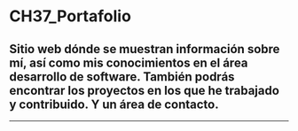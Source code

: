 # CH37_Portafolio

## Sitio web dónde se muestran información sobre mí, así como mis conocimientos en el área desarrollo de software. También podrás encontrar los proyectos en los que he trabajado y contribuido. Y un área de contacto.

---
